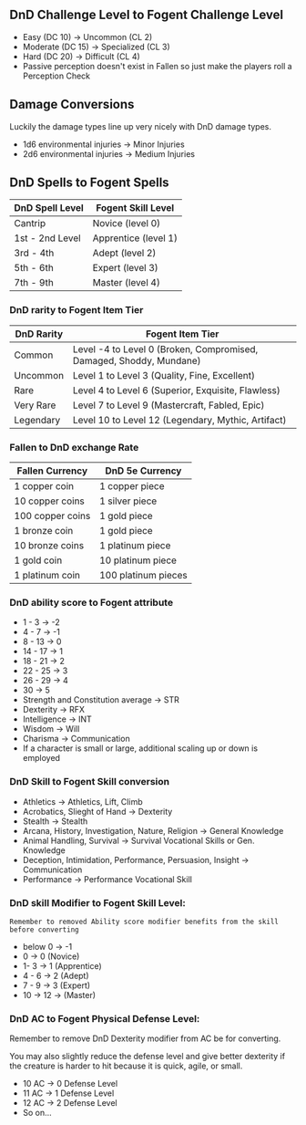 ## DnD Challenge Level to Fogent Challenge Level

* Easy (DC 10) -> Uncommon (CL 2)
* Moderate (DC 15) -> Specialized (CL 3)
* Hard (DC 20) -> Difficult (CL 4)
* Passive perception doesn't exist in Fallen so just make the players roll a Perception Check

## Damage Conversions

Luckily the damage types line up very nicely with DnD damage types.

* 1d6 environmental injuries -> Minor Injuries
* 2d6 environmental injuries -> Medium Injuries

## DnD Spells to Fogent Spells

| DnD Spell Level   | Fogent Skill Level   |
| ----------------- | --------------------- |
| Cantrip           | Novice (level 0)      |
| 1st - 2nd Level | Apprentice (level 1) |
| 3rd - 4th        | Adept (level 2)       |
| 5th - 6th         | Expert (level 3)      |
| 7th - 9th         | Master (level 4)      |

### DnD rarity to Fogent Item Tier

| DnD Rarity | Fogent Item Tier                                                    |
| ---------- | ------------------------------------------------------------------- |
| Common     | Level -4 to Level 0 (Broken, Compromised, Damaged, Shoddy, Mundane) |
| Uncommon   | Level 1 to Level 3 (Quality, Fine, Excellent)                       |
| Rare       | Level 4 to Level 6 (Superior, Exquisite, Flawless)                  |
| Very Rare  | Level 7 to Level 9 (Mastercraft, Fabled, Epic)                      |
| Legendary  | Level 10 to Level 12 (Legendary, Mythic, Artifact)                  |

### Fallen to DnD exchange Rate

| Fallen Currency  | DnD 5e Currency     |
| ---------------- | ------------------- |
| 1 copper coin    | 1 copper piece      |
| 10 copper coins  | 1 silver piece      |
| 100 copper coins | 1 gold piece        |
| 1 bronze coin    | 1 gold piece        |
| 10 bronze coins  | 1 platinum piece    |
| 1 gold coin      | 10 platinum piece   |
| 1 platinum coin  | 100 platinum pieces |

### DnD ability score to Fogent attribute

- 1 - 3 -> -2
- 4 - 7 -> -1
- 8 - 13 -> 0
- 14 - 17 -> 1
- 18 - 21 -> 2
- 22 - 25 -> 3
- 26 - 29 -> 4
- 30 -> 5
- Strength and Constitution average -> STR
- Dexterity -> RFX
- Intelligence -> INT
- Wisdom -> Will
- Charisma -> Communication
- If a character is small or large, additional scaling up or down is employed

### DnD Skill to Fogent Skill conversion

- Athletics -> Athletics, Lift, Climb
- Acrobatics, Slieght of Hand -> Dexterity
- Stealth -> Stealth
- Arcana, History, Investigation, Nature, Religion -> General Knowledge
- Animal Handling, Survival -> Survival Vocational Skills or Gen. Knowledge
- Deception, Intimidation, Performance, Persuasion, Insight -> Communication
- Performance -> Performance Vocational Skill

### DnD skill Modifier to Fogent Skill Level:

    Remember to removed Ability score modifier benefits from the skill before converting

- below 0 -> -1
- 0 -> 0 (Novice)
- 1- 3 -> 1 (Apprentice)
- 4 - 6 -> 2 (Adept)
- 7 - 9 -> 3 (Expert)
- 10 -> 12 -> (Master)

### DnD AC to Fogent Physical Defense Level:

Remember to remove DnD Dexterity modifier from AC be for converting.

You may also slightly reduce the defense level and give better dexterity if the creature is harder to hit because it is quick, agile, or small.

- 10 AC -> 0 Defense Level
- 11 AC -> 1 Defense Level
- 12 AC -> 2 Defense Level
- So on...
